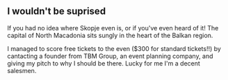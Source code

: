 ## I wouldn't be suprised

If you had no idea where Skopje even is, or if you've even heard of it! The capital of North Macadonia sits sungly in the heart of the Balkan region.

I managed to score free tickets to the even ($300 for standard tickets!!) by cantacting a founder from TBM Group, an event planning company, and giving my pitch to why I should be there. Lucky for me I'm a decent salesmen.

